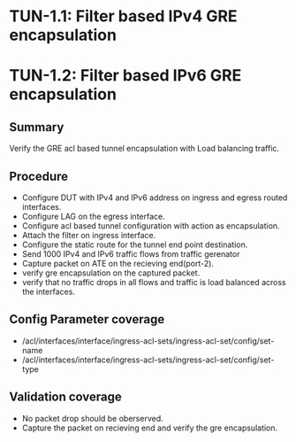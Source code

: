 # TUN-1.1: Filter based IPv4 GRE encapsulation
# TUN-1.2: Filter based IPv6 GRE encapsulation

## Summary

Verify the GRE acl based tunnel encapsulation with Load balancing traffic.

## Procedure

*   Configure DUT with IPv4 and IPv6 address on ingress and egress routed interfaces.
*   Configure LAG on the egress interface. 
*   Configure acl based tunnel configuration with action as encapsulation.
*   Attach the filter on ingress interface.
*   Configure the static route for the tunnel end point destination.
*   Send 1000 IPv4 and IPv6 traffic flows from traffic gerenator
*   Capture packet on ATE on the recieving end(port-2).
*   verify gre encapsulation on the captured packet.
*   verify that no traffic drops in all flows and traffic is load balanced across the interfaces.

## Config Parameter coverage

*   /acl/interfaces/interface/ingress-acl-sets/ingress-acl-set/config/set-name
*   /acl/interfaces/interface/ingress-acl-sets/ingress-acl-set/config/set-type

## Validation coverage

*   No packet drop should be oberserved.
*   Capture the packet on recieving end and verify the gre encapsulation.
    
